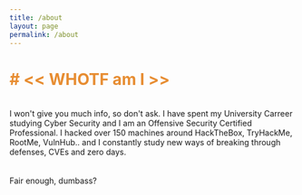 ```yaml
---
title: /about
layout: page
permalink: /about
---
```


<h1 style="color:#e78d32"># << WHOTF am I >></h1>
<br>
I won't give you much info, so don't ask.
I have spent my University Carreer studying Cyber Security and I am an Offensive Security Certified Professional.
I hacked over 150 machines around HackTheBox, TryHackMe, RootMe, VulnHub.. and I constantly study new ways of breaking through defenses, CVEs and zero days.
<br>
<div style=text-align:center>
  <script src="https://www.hackthebox.eu/badge/144238"></script>
</div>
<br><br>
Fair enough, dumbass?
